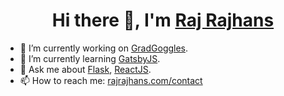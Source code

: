 <h1 align="center">Hi there 👋, I'm  <a href="https://rajrajhans.com/">Raj Rajhans</a></h1>

- 🔭 I’m currently working on [GradGoggles](https://gradgoggles.com/).
- 🌱 I’m currently learning [GatsbyJS](https://rajrajhans.com/2020/07/what-is-gatsby/). 
- 💬 Ask me about [Flask](https://rajrajhans.com/tags/flask/), [ReactJS](https://rajrajhans.com/tags/react-js/).
- 📫 How to reach me: [rajrajhans.com/contact](https://rajrajhans.com/)
